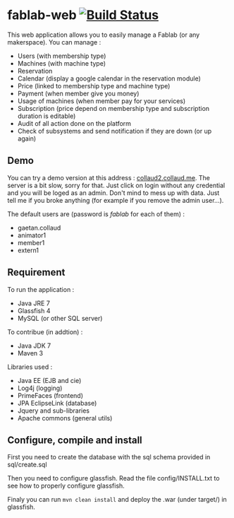 fablab-web [![Build Status](http://collaud2.collaud.me:8080/buildStatus/icon?job=fablab-manager)](http://collaud2.collaud.me:8080/job/fablab-manager/)
==========

This web application allows you to easily manage a Fablab (or any makerspace). You can manage :
* Users (with membership type)
* Machines (with machine type)
* Reservation
* Calendar (display a google calendar in the reservation module)
* Price (linked to membership type and machine type)
* Payment (when member give you money)
* Usage of machines (when member pay for your services)
* Subscription (price depend on membership type and subscription duration is editable)
* Audit of all action done on the platform
* Check of subsystems and send notification if they are down (or up again)
 
Demo
------------

You can try a demo version at this address : [collaud2.collaud.me](http://collaud2.collaud.me/). The server is a bit slow, sorry for that. Just click on login without any credential and you will be loged as an admin. Don't mind to mess up with data. Just tell me if you broke anything (for example if you remove the admin user...).

The default users are (password is _fablab_ for each of them) :

 * gaetan.collaud
 * animator1
 * member1
 * extern1

Requirement
------------

To run the application :

 * Java JRE 7
 * Glassfish 4
 * MySQL (or other SQL server)

To contribue (in addtion) : 

* Java JDK 7
* Maven 3

Libraries used :

* Java EE (EJB and cie)
* Log4j (logging)
* PrimeFaces (frontend)
* JPA EclipseLink (database)
* Jquery and sub-libraries
* Apache commons (general utils)

Configure, compile and install
------------------------

First you need to create the database with the sql schema provided in sql/create.sql

Then you need to configure glassfish. Read the file config/INSTALL.txt to see how to properly configure glassfish.


Finaly you can run `mvn clean install` and deploy the .war (under target/) in glassfish.
